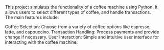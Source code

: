 This project simulates the functionality of a coffee machine using Python. It allows users to select different types of coffee, and handle transactions. The main features include:

Coffee Selection: Choose from a variety of coffee options like espresso, latte, and cappuccino.
Transaction Handling: Process payments and provide change if necessary.
User Interaction: Simple and intuitive user interface for interacting with the coffee machine.

